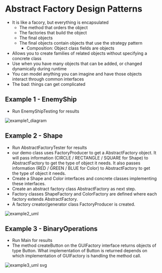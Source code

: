 # Abstract Factory Design Patterns
- It is like a facory, but everything is encapsulated
  - The method that orders the object
  - The factories that build the object
  - The final objects
  - The final objects contain objects that use the strategy pattern
    - Composition: Object class fields are objects
- Allows you to create families of related objects without specifying a concrete class
- Use when you have many objects that can be added, or changed dynamically during runtime
- You can model anything you can imagine and have those objects interact through common interfaces
- The bad: things can get complicated


## Example 1 - EnemyShip
  - Run EnemyShipTesting for results
  
  ![example1_diagram](https://user-images.githubusercontent.com/16873263/27269010-3c4ea674-5468-11e7-9a5c-803bbe257ddc.png)
  
## Example 2 - Shape
  - Run AbstractFactoryTester for results
   -  our demo class uses FactoryProducer to get a AbstractFactory object. 
      It will pass information (CIRCLE / RECTANGLE / SQUARE for Shape) to AbstractFactory to get the type of object it needs. 
      It also passes information (RED / GREEN / BLUE for Color) to AbstractFactory to get the type of object it needs.
  - Create a Shape and Color interfaces and concrete classes implementing these interfaces.
  - Create an abstract factory class AbstractFactory as next step.
  - Factory classes ShapeFactory and ColorFactory are defined where each factory extends AbstractFactory.
  - A factory creator/generator class FactoryProducer is created.
  
  ![example2_uml](https://user-images.githubusercontent.com/16873263/27269015-463528b6-5468-11e7-8fea-f45a653bb2fa.jpg)
    
## Example 3 - BinaryOperations
  - Run Main for results
  - The method createButton on the GUIFactory interface returns objects of type Button. 
    What implementation of Button is returned depends on which implementation of GUIFactory is handling the method call.
  
  ![example3_uml svg](https://user-images.githubusercontent.com/16873263/27269025-4d34565a-5468-11e7-91ec-2d6c7c464377.png)
